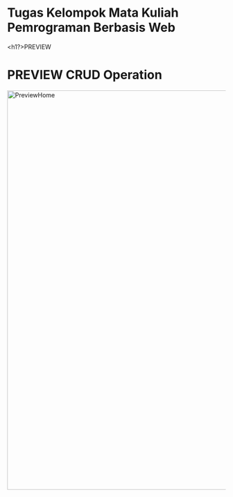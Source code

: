 # Tugas Kelompok Mata Kuliah Pemrograman Berbasis Web

<h1?>PREVIEW</h1>

<h1>PREVIEW CRUD Operation</h1>

<img width="919" alt="PreviewHome" src="image/Home IMM.png">